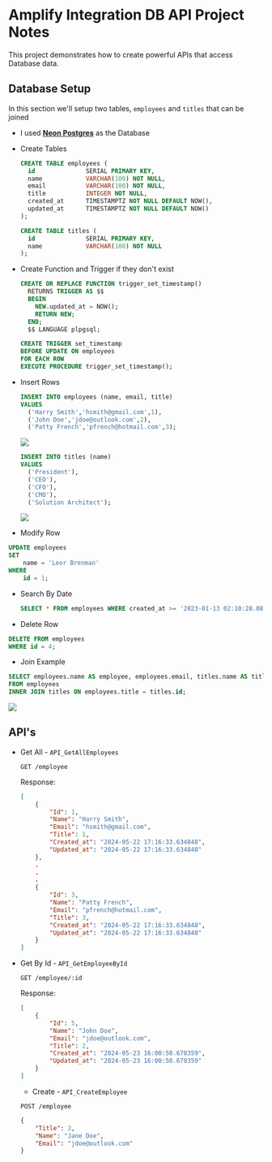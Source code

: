 # Amplify Integration DB API Project Notes

This project demonstrates how to create powerful APIs that access Database data.

## Database Setup

In this section we'll setup two tables, `employees` and `titles` that can be joined

* I used [**Neon Postgres**](https://neon.tech/) as the Database

* Create Tables

  ```SQL
  CREATE TABLE employees (
    id              SERIAL PRIMARY KEY,
    name            VARCHAR(100) NOT NULL,
    email           VARCHAR(100) NOT NULL,
    title           INTEGER NOT NULL,
    created_at      TIMESTAMPTZ NOT NULL DEFAULT NOW(),
    updated_at      TIMESTAMPTZ NOT NULL DEFAULT NOW()
  );
  ```

  ```SQL
  CREATE TABLE titles (
    id              SERIAL PRIMARY KEY,
    name            VARCHAR(100) NOT NULL
  );
  ```

* Create Function and Trigger if they don't exist

  ```SQL
  CREATE OR REPLACE FUNCTION trigger_set_timestamp()
    RETURNS TRIGGER AS $$
    BEGIN
      NEW.updated_at = NOW();
      RETURN NEW;
    END;
    $$ LANGUAGE plpgsql;
  ```

  ```SQL
  CREATE TRIGGER set_timestamp
  BEFORE UPDATE ON employees
  FOR EACH ROW
  EXECUTE PROCEDURE trigger_set_timestamp();
  ```

* Insert Rows

  ```SQL
  INSERT INTO employees (name, email, title)
  VALUES
    ('Harry Smith','hsmith@gmail.com',1),
    ('John Doe','jdoe@outlook.com',2),
    ('Patty French','pfrench@hotmail.com',3);
  ```

  ![](https://i.imgur.com/mkU31kK.png)

  ```SQL
  INSERT INTO titles (name)
  VALUES
    ('President'),
    ('CEO'),
    ('CFO'),
    ('CMO'),
    ('Solution Architect');
  ```

  ![](https://i.imgur.com/R3MaQiX.png)

* Modify Row

```SQL
UPDATE employees
SET
    name = 'Leor Brenman'
WHERE
    id = 1;
```

* Search By Date

  ```SQL
  SELECT * FROM employees WHERE created_at >= '2023-01-13 02:10:28.088649+00'
  ```

* Delete Row

```SQL
DELETE FROM employees
WHERE id = 4;
```

* Join Example

```SQL
SELECT employees.name AS employee, employees.email, titles.name AS title
FROM employees
INNER JOIN titles ON employees.title = titles.id;
```

![](https://i.imgur.com/9TmjIX6.png)

## API's

* Get All - `API_GetAllEmployees`

  `GET /employee`

  Response:

  ```JSON
  [
      {
          "Id": 1,
          "Name": "Harry Smith",
          "Email": "hsmith@gmail.com",
          "Title": 1,
          "Created_at": "2024-05-22 17:16:33.634848",
          "Updated_at": "2024-05-22 17:16:33.634848"
      },
      .
      .
      .
      {
          "Id": 3,
          "Name": "Patty French",
          "Email": "pfrench@hotmail.com",
          "Title": 3,
          "Created_at": "2024-05-22 17:16:33.634848",
          "Updated_at": "2024-05-22 17:16:33.634848"
      }
  ]
  ```

* Get By Id - `API_GetEmployeeById`

  `GET /employee/:id`

  Response:

  ```JSON
  [
      {
          "Id": 5,
          "Name": "John Doe",
          "Email": "jdoe@outlook.com",
          "Title": 2,
          "Created_at": "2024-05-23 16:00:50.678359",
          "Updated_at": "2024-05-23 16:00:50.678359"
      }
  ]
  ```

  * Create - `API_CreateEmployee`

  `POST /employee`

  ```JSON
  {
      "Title": 2,
      "Name": "Jane Doe",
      "Email": "jdoe@outlook.com"
  }
  ```
  